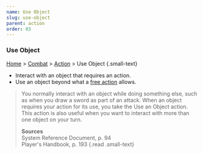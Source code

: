 ```yaml
---
name: Use Object
slug: use-object
parent: action
order: 03
---
```

### Use Object
[Home](dm-operations-center) > [Combat](combat) > [Action](action) > Use Object {.small-text}

- Interact with an object that requires an action.
- Use an object beyond what a [free action](free-action) allows.

> You normally interact with an object while doing something else, such as when you draw a sword as part of an attack. When an object requires your action for its use, you take the Use an Object action. This action is also useful when you want to interact with more than one object on your turn.
>
> **Sources** <br/>
> System Reference Document, p. 94 <br/>
> Player's Handbook, p. 193
{.read .small-text}
